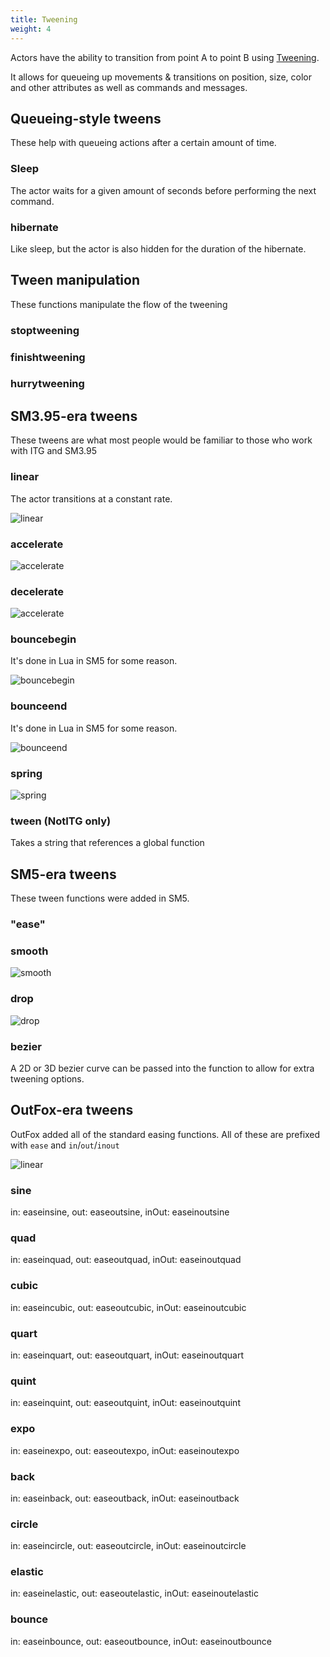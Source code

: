 ```yaml
---
title: Tweening
weight: 4
---
```


Actors have the ability to transition from point A to point B using [Tweening](https://en.wikipedia.org/wiki/Inbetweening).

It allows for queueing up movements & transitions on position, size, color and other attributes as well as commands and messages.

## Queueing-style tweens

These help with queueing actions after a certain amount of time.

### Sleep

The actor waits for a given amount of seconds before performing the next command.

### hibernate

Like sleep, but the actor is also hidden for the duration of the hibernate.

## Tween manipulation

These functions manipulate the flow of the tweening

### stoptweening

### finishtweening

### hurrytweening

## SM3.95-era tweens

These tweens are what most people would be familiar to those who work with ITG and SM3.95

<!-- We should probably create images for each variant... -->

### linear

The actor transitions at a constant rate.

![linear](/mods/tweens/linear.png)

### accelerate

![accelerate](/mods/tweens/accelerate.png)

### decelerate

![accelerate](/mods/tweens/decelerate.png)

### bouncebegin

It's done in Lua in SM5 for some reason.

![bouncebegin](/mods/tweens/bouncebegin.png)

### bounceend

It's done in Lua in SM5 for some reason.

![bounceend](/mods/tweens/bounceend.png)

### spring

![spring](/mods/tweens/spring.png)

### tween (NotITG only)

Takes a string that references a global function

## SM5-era tweens

These tween functions were added in SM5.

<!-- We should probably create images for each variant... -->

### "ease"

### smooth

![smooth](/mods/tweens/smooth.png)

### drop

![drop](/mods/tweens/drop.png)

### bezier

A 2D or 3D bezier curve can be passed into the function to allow for extra tweening options.

## OutFox-era tweens

OutFox added all of the standard easing functions. All of these are prefixed with `ease` and `in`/`out`/`inout`

![linear](/mods/tweens/of-tweens.png)

<!-- We should probably create images for each variant... -->

### sine

in: easeinsine, out: easeoutsine, inOut: easeinoutsine

### quad

in: easeinquad, out: easeoutquad, inOut: easeinoutquad

### cubic

in: easeincubic, out: easeoutcubic, inOut: easeinoutcubic

### quart

in: easeinquart, out: easeoutquart, inOut: easeinoutquart

### quint

in: easeinquint, out: easeoutquint, inOut: easeinoutquint

### expo

in: easeinexpo, out: easeoutexpo, inOut: easeinoutexpo

### back

in: easeinback, out: easeoutback, inOut: easeinoutback

### circle

in: easeincircle, out: easeoutcircle, inOut: easeinoutcircle

### elastic

in: easeinelastic, out: easeoutelastic, inOut: easeinoutelastic

### bounce

in: easeinbounce, out: easeoutbounce, inOut: easeinoutbounce
